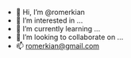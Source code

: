- 👋 Hi, I’m @romerkian
- 👀 I’m interested in ...
- 🌱 I’m currently learning ...
- 💞️ I’m looking to collaborate on ...
- 📫 romerkian@gmail.com

<!---
romerkian/romerkian is a ✨ special ✨ repository because its `README.md` (this file) appears on your GitHub profile.
You can click the Preview link to take a look at your changes.
--->
